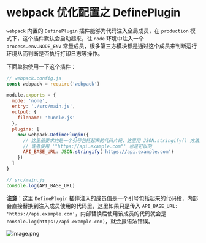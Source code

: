 # webpack 优化配置之 DefinePlugin

`webpack` 内置的 `DefinePlugin` 插件能够为代码注入全局成员，在 `production` 模式下，这个插件默认会启动起来，往 `node` 环境中注入一个 `process.env.NODE_ENV` 常量成员，很多第三方模块都是通过这个成员来判断运行环境从而判断是否执行打印日志等操作。

下面单独使用一下这个插件：

```javascript
// webpack.config.js
const webpack = require('webpack')

module.exports = {
  mode: 'none',
  entry: './src/main.js',
  output: {
    filename: 'bundle.js'
  },
  plugins: [
    new webpack.DefinePlugin({
      // 这里值要求的是一个引号包括起来的代码片段，这里用 JSON.stringify() 方法进行转换
      // 或者使用 '"https://api.example.com"' 也是可以的
      API_BASE_URL: JSON.stringify('https://api.example.com')
    })
  ]
}
```

```javascript
// src/main.js
console.log(API_BASE_URL)
```

**注意**：这里 `DefinePlugin` 插件注入的成员值是一个引号包括起来的代码段，内部会直接替换到注入成员使用的代码里，这里如果只是传入 `API_BASE_URL: 'https://api.example.com'`，内部替换后使用该成员的代码就会是 `console.log(https://api.example.com)`，就会报语法错误。

![image.png](https://s3.ax1x.com/2020/12/12/rVBUp9.png)
